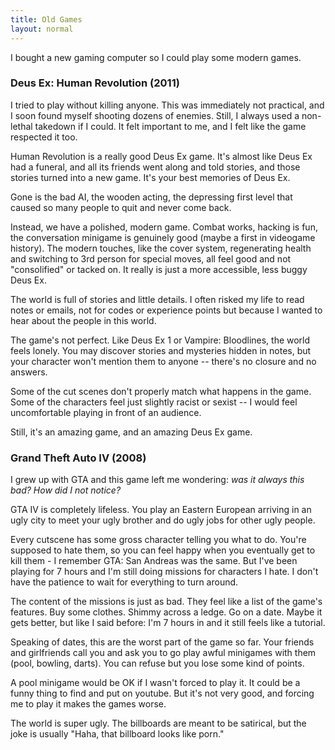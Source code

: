 ```yaml
---
title: Old Games
layout: normal
---
```


I bought a new gaming computer so I could play some modern games.

### Deus Ex: Human Revolution (2011)

I tried to play without killing anyone. This was immediately not practical, and I soon found myself shooting dozens of enemies. Still, I always used a non-lethal takedown if I could. It felt important to me, and I felt like the game respected it too.

Human Revolution is a really good Deus Ex game. It's almost like Deus Ex had a funeral, and all its friends went along and told stories, and those stories turned into a new game. It's your best memories of Deus Ex.

Gone is the bad AI, the wooden acting, the depressing first level that caused so many people to quit and never come back. 

Instead, we have a polished, modern game. Combat works, hacking is fun, the conversation minigame is genuinely good (maybe a first in videogame history). The modern touches, like the cover system, regenerating health and switching to 3rd person for special moves, all feel good and not "consolified" or tacked on. It really is just a more accessible, less buggy Deus Ex.

The world is full of stories and little details. I often risked my life to read notes or emails, not for codes or experience points but because I wanted to hear about the people in this world. 

The game's not perfect. Like Deus Ex 1 or Vampire: Bloodlines, the world feels lonely. You may discover stories and mysteries hidden in notes, but your character won't mention them to anyone -- there's no closure and no answers.

Some of the cut scenes don't properly match what happens in the game. Some of the characters feel just slightly racist or sexist -- I would feel uncomfortable playing in front of an audience. 

Still, it's an amazing game, and an amazing Deus Ex game. 

### Grand Theft Auto IV (2008)

I grew up with GTA and this game left me wondering: _was it always this bad? How did I not notice?_

GTA IV is completely lifeless. You play an Eastern European arriving in an ugly city to meet your ugly brother and do ugly jobs for other ugly people.

Every cutscene has some gross character telling you what to do. You're supposed to hate them, so you can feel happy when you eventually get to kill them - I remember GTA: San Andreas was the same. But I've been playing for 7 hours and I'm still doing missions for characters I hate. I don't have the patience to wait for everything to turn around.

The content of the missions is just as bad. They feel like a list of the game's features. Buy some clothes. Shimmy across a ledge. Go on a date. Maybe it gets better, but like I said before: I'm 7 hours in and it still feels like a tutorial.

Speaking of dates, this are the worst part of the game so far. Your friends and girlfriends call you and ask you to go play awful minigames with them (pool, bowling, darts). You can refuse but you lose some kind of points.

A pool minigame would be OK if I wasn't forced to play it. It could be a funny thing to find and put on youtube. But it's not very good, and forcing me to play it makes the games worse.

The world is super ugly. The billboards are meant to be satirical, but the joke is usually "Haha, that billboard looks like porn."